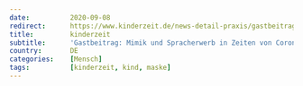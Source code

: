```yaml
---
date:          2020-09-08
redirect:      https://www.kinderzeit.de/news-detail-praxis/gastbeitrag-mimik-und-spracherwerb-in-zeiten-von-corona.html
title:         kinderzeit
subtitle:      'Gastbeitrag: Mimik und Spracherwerb in Zeiten von Corona'
country:       DE
categories:    [Mensch]
tags:          [kinderzeit, kind, maske]
---
```


